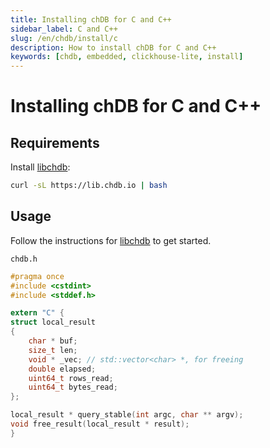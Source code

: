 ```yaml
---
title: Installing chDB for C and C++
sidebar_label: C and C++
slug: /en/chdb/install/c
description: How to install chDB for C and C++
keywords: [chdb, embedded, clickhouse-lite, install]
---
```


# Installing chDB for C and C++

## Requirements

Install [libchdb](https://github.com/chdb-io/chdb):

```bash
curl -sL https://lib.chdb.io | bash
```

## Usage

Follow the instructions for [libchdb](https://github.com/chdb-io/chdb/blob/main/bindings.md) to get started.

`chdb.h`

```c
#pragma once
#include <cstdint>
#include <stddef.h>

extern "C" {
struct local_result
{
    char * buf;
    size_t len;
    void * _vec; // std::vector<char> *, for freeing
    double elapsed;
    uint64_t rows_read;
    uint64_t bytes_read;
};

local_result * query_stable(int argc, char ** argv);
void free_result(local_result * result);
}
```